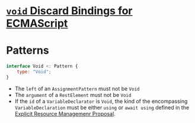 # [`void` Discard Bindings for ECMAScript](proposal-discard-binding)

# Patterns
```js
interface Void <: Pattern {
    type: "Void";
}
```

- The `left` of an `AssignmentPattern` must not be `Void`
- The `argument` of a `RestElement` must not be `Void`
- If the `id` of a `VariableDeclarator` is `Void`, the kind of the encompassing `VariableDeclaration` must be either `using` or `await using` defined in the [Explicit Resource Managemenr Proposal].

[Explicit Resource Managemenr Proposal]: ../stage3/explicit-resource-management.md
[proposal-discard-biding]: https://github.com/tc39/proposal-discard-binding